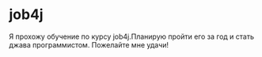 # job4j
 Я прохожу обучение по курсу job4j.Планирую пройти его за год и стать джава программистом.
 Пожелайте мне удачи!